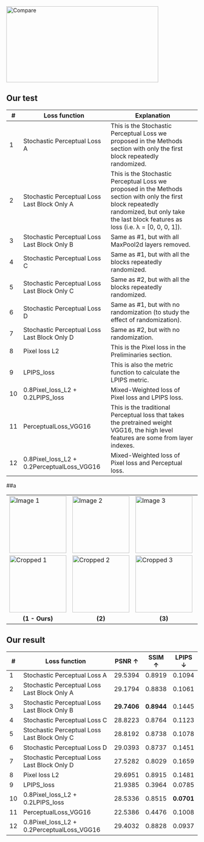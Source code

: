  <img src="https://github.com/user-attachments/assets/1db0f2c4-37bb-4d38-ae97-2cb0be880b39" alt="Compare" width="400" height="200">
 
## Our test
| #  | Loss function                                      | Explanation                                                                                                                                                      |
|----|---------------------------------------------------|------------------------------------------------------------------------------------------------------------------------------------------------------------------|
| 1  | Stochastic Perceptual Loss A                     | This is the Stochastic Perceptual Loss we proposed in the Methods section with only the first block repeatedly randomized.                                        |
| 2  | Stochastic Perceptual Loss Last Block Only A      | This is the Stochastic Perceptual Loss we proposed in the Methods section with only the first block repeatedly randomized, but only take the last block features as loss (i.e. λ = [0, 0, 0, 1]). |
| 3  | Stochastic Perceptual Loss Last Block Only B      | Same as #1, but with all MaxPool2d layers removed.                                                                                                              |
| 4  | Stochastic Perceptual Loss C                     | Same as #1, but with all the blocks repeatedly randomized.                                                                                                      |
| 5  | Stochastic Perceptual Loss Last Block Only C      | Same as #2, but with all the blocks repeatedly randomized.                                                                                                      |
| 6  | Stochastic Perceptual Loss D                     | Same as #1, but with no randomization (to study the effect of randomization).                                                                                   |
| 7  | Stochastic Perceptual Loss Last Block Only D      | Same as #2, but with no randomization.                                                                                                                           |
| 8  | Pixel loss L2                                    | This is the Pixel loss in the Preliminaries section.                                                                                                            |
| 9  | LPIPS_loss                                       | This is also the metric function to calculate the LPIPS metric.                                                                                                 |
| 10 | 0.8Pixel_loss_L2 + 0.2LPIPS_loss                 | Mixed-Weighted loss of Pixel loss and LPIPS loss.                                                                                                               |
| 11 | PerceptualLoss_VGG16                             | This is the traditional Perceptual loss that takes the pretrained weight VGG16, the high level features are some from layer indexes.                  |
| 12 | 0.8Pixel_loss_L2 + 0.2PerceptualLoss_VGG16       | Mixed-Weighted loss of Pixel loss and Perceptual loss.                                                                              |
##a
<table>
  <tr>
    <!-- First Row: Original Images -->
    <td>
      <img src="ResultImages/942predicted_0.png" alt="Image 1" width="150">
    </td>
    <td>
      <img src="ResultImages/942predicted_1.png" alt="Image 2" width="150">
    </td>
    <td>
      <img src="ResultImages/942predicted_2.png" alt="Image 3" width="150">
    </td>
    <td>
      <img src="ResultImages/942predicted_3.png" alt="Image 4" width="150">
    </td>
  </tr>
  <tr>
    <!-- Second Row: Cropped Images -->
    <td>
      <img src="ResultImages/942predicted_0.png" alt="Cropped 1" style="width: 150px; height: 150px; object-fit: cover; object-position: center 50%;">
    </td>
    <td>
      <img src="ResultImages/942predicted_1.png" alt="Cropped 2" style="width: 150px; height: 150px; object-fit: cover; object-position: center 50%;">
    </td>
    <td>
      <img src="ResultImages/942predicted_2.png" alt="Cropped 3" style="width: 150px; height: 150px; object-fit: cover; object-position: center 50%;">
    </td>
    <td>
      <img src="ResultImages/942predicted_3.png" alt="Cropped 4" style="width: 150px; height: 150px; object-fit: cover; object-position: center 50%;">
    </td>
  </tr>
  <tr>
    <!-- Captions -->
    <td style="text-align: center;"><b>(1 - Ours)</b></td>
    <td style="text-align: center;"><b>(2)</b></td>
    <td style="text-align: center;"><b>(3)</b></td>
    <td style="text-align: center;"><b>(4)</b></td>
  </tr>
</table>


## Our result
| #  | Loss function                                      | PSNR ↑  | SSIM ↑  | LPIPS ↓  |
|----|---------------------------------------------------|---------|---------|----------|
| 1  | Stochastic Perceptual Loss A                     | 29.5394 | 0.8919  | 0.1094   |
| 2  | Stochastic Perceptual Loss Last Block Only A      | 29.1794 | 0.8838  | 0.1061   |
| 3  | Stochastic Perceptual Loss Last Block Only B      | **29.7406** | **0.8944** | 0.1445   |
| 4  | Stochastic Perceptual Loss C                     | 28.8223 | 0.8764  | 0.1123   |
| 5  | Stochastic Perceptual Loss Last Block Only C      | 28.8192 | 0.8738  | 0.1078   |
| 6  | Stochastic Perceptual Loss D                     | 29.0393 | 0.8737  | 0.1451   |
| 7  | Stochastic Perceptual Loss Last Block Only D      | 27.5282 | 0.8029  | 0.1659   |
| 8  | Pixel loss L2                                    | 29.6951 | 0.8915  | 0.1481   |
| 9  | LPIPS_loss                                       | 21.9385 | 0.3964  | 0.0785   |
| 10 | 0.8Pixel_loss_L2 + 0.2LPIPS_loss                 | 28.5336 | 0.8515  | **0.0701**|
| 11 | PerceptualLoss_VGG16                             | 22.5386 | 0.4476  | 0.1008   |
| 12 | 0.8Pixel_loss_L2 + 0.2PerceptualLoss_VGG16       | 29.4032 | 0.8828  | 0.0937   |

